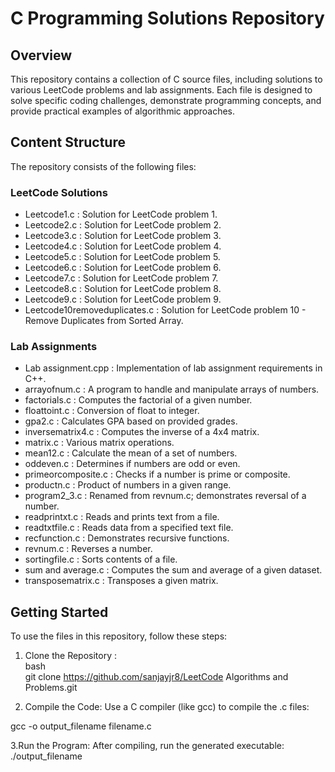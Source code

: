 
# C Programming Solutions Repository  

## Overview  

This repository contains a collection of C source files, including solutions to various LeetCode problems and lab assignments. Each file is designed to solve specific coding challenges, demonstrate programming concepts, and provide practical examples of algorithmic approaches.  

## Content Structure  

The repository consists of the following files:  

### LeetCode Solutions  

-   Leetcode1.c  : Solution for LeetCode problem 1.  
-   Leetcode2.c  : Solution for LeetCode problem 2.  
-   Leetcode3.c  : Solution for LeetCode problem 3.  
-   Leetcode4.c  : Solution for LeetCode problem 4.  
-   Leetcode5.c  : Solution for LeetCode problem 5.  
-   Leetcode6.c  : Solution for LeetCode problem 6.  
-   Leetcode7.c  : Solution for LeetCode problem 7.  
-   Leetcode8.c  : Solution for LeetCode problem 8.  
-   Leetcode9.c  : Solution for LeetCode problem 9.  
-   Leetcode10removeduplicates.c  : Solution for LeetCode problem 10 - Remove Duplicates from Sorted Array.  

### Lab Assignments  

-   Lab assignment.cpp  : Implementation of lab assignment requirements in C++.  
-   arrayofnum.c  : A program to handle and manipulate arrays of numbers.  
-   factorials.c  : Computes the factorial of a given number.  
-   floattoint.c  : Conversion of float to integer.  
-   gpa2.c  : Calculates GPA based on provided grades.  
-   inversematrix4.c  : Computes the inverse of a 4x4 matrix.  
-   matrix.c  : Various matrix operations.  
-   mean12.c  : Calculate the mean of a set of numbers.  
-   oddeven.c  : Determines if numbers are odd or even.  
-   primeorcomposite.c  : Checks if a number is prime or composite.  
-   productn.c  : Product of numbers in a given range.  
-   program2_3.c  : Renamed from revnum.c; demonstrates reversal of a number.  
-   readprintxt.c  : Reads and prints text from a file.  
-   readtxtfile.c  : Reads data from a specified text file.  
-   recfunction.c  : Demonstrates recursive functions.  
-   revnum.c  : Reverses a number.  
-   sortingfile.c  : Sorts contents of a file.  
-   sum and average.c  : Computes the sum and average of a given dataset.  
-   transposematrix.c  : Transposes a given matrix.  

## Getting Started  

To use the files in this repository, follow these steps:  

1.   Clone the Repository  :  
   bash  
   git clone https://github.com/sanjayjr8/LeetCode Algorithms and Problems.git
   
2. Compile the Code:
Use a C compiler (like gcc) to compile the .c files:

gcc -o output_filename filename.c

3.Run the Program:
After compiling, run the generated executable:
./output_filename

